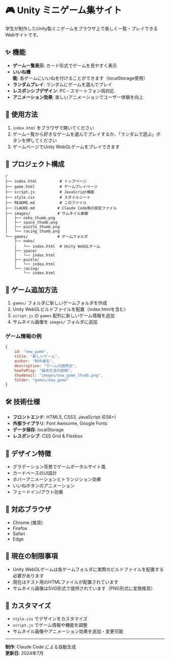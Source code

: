 # 🎮 Unity ミニゲーム集サイト

学生が制作したUnity製ミニゲームをブラウザ上で楽しく一覧・プレイできるWebサイトです。

## ✨ 機能

- **ゲーム一覧表示**: カード形式でゲームを見やすく表示
- **いいね機能**: 各ゲームにいいねを付けることができます（localStorage使用）
- **ランダムプレイ**: ランダムにゲームを選んでプレイ
- **レスポンシブデザイン**: PC・スマートフォン両対応
- **アニメーション効果**: 楽しいアニメーションでユーザー体験を向上

## 🚀 使用方法

1. `index.html` をブラウザで開いてください
2. ゲーム一覧から好きなゲームを選んでプレイするか、「ランダムで遊ぶ」ボタンを押してください
3. ゲームページでUnity WebGLゲームをプレイできます

## 📁 プロジェクト構成

```
/
├── index.html          # トップページ
├── game.html           # ゲームプレイページ
├── script.js           # JavaScript機能
├── style.css           # スタイルシート
├── README.md           # このファイル
├── CLAUDE.md          # Claude Code用の設定ファイル
├── images/            # サムネイル画像
│   ├── neko_thumb.png
│   ├── space_thumb.png
│   ├── puzzle_thumb.png
│   └── racing_thumb.png
└── games/             # ゲームフォルダ
    ├── neko/
    │   └── index.html  # Unity WebGLゲーム
    ├── space/
    │   └── index.html
    ├── puzzle/
    │   └── index.html
    └── racing/
        └── index.html
```

## 🎯 ゲーム追加方法

1. `games/` フォルダに新しいゲームフォルダを作成
2. Unity WebGLビルドファイルを配置（index.htmlを含む）
3. `script.js` の `games` 配列に新しいゲーム情報を追加
4. サムネイル画像を `images/` フォルダに追加

### ゲーム情報の例

```javascript
{
    id: "new_game",
    title: "新しいゲーム",
    author: "制作者名",
    description: "ゲームの説明文",
    howToPlay: "操作方法の説明",
    thumbnail: "images/new_game_thumb.png",
    folder: "games/new_game"
}
```

## 🛠️ 技術仕様

- **フロントエンド**: HTML5, CSS3, JavaScript (ES6+)
- **外部ライブラリ**: Font Awesome, Google Fonts
- **データ保存**: localStorage
- **レスポンシブ**: CSS Grid & Flexbox

## 🎨 デザイン特徴

- グラデーション背景でゲームポータルサイト風
- カードベースのUI設計
- ホバーアニメーションとトランジション効果
- いいねボタンのアニメーション
- フェードイン/アウト効果

## 📱 対応ブラウザ

- Chrome (推奨)
- Firefox
- Safari  
- Edge

## 🚧 現在の制限事項

- Unity WebGLゲームは各ゲームフォルダに実際のビルドファイルを配置する必要があります
- 現在はテスト用のHTMLファイルが配置されています
- サムネイル画像はSVG形式で提供されています（PNG形式に変換推奨）

## 🔧 カスタマイズ

- `style.css` でデザインをカスタマイズ
- `script.js` でゲーム情報や機能を調整
- サムネイル画像やアニメーション効果を追加・変更可能

---

**制作**: Claude Code による自動生成  
**更新日**: 2024年7月